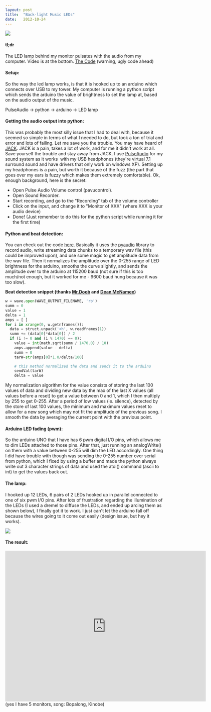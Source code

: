 ```yaml
---
layout: post
title:  "Back-light Music LEDs"
date:   2012-10-24
---
```


[![](http://1.bp.blogspot.com/-OFSn--cd2dQ/UIdrY6kyN1I/AAAAAAAAAX8/_JEaGnLWr3Q/s640/setup.jpg)](http://1.bp.blogspot.com/-OFSn--cd2dQ/UIdrY6kyN1I/AAAAAAAAAX8/_JEaGnLWr3Q/s1600/setup.jpg)

#### tl;dr
The LED lamp behind my monitor pulsates with the audio from my computer. Video is at the bottom.
[The Code](https://github.com/Zolmeister/AudioMan) (warning, ugly code ahead)

#### Setup:
So the way the led lamp works, is that it is hooked up to an arduino which connects over USB to my tower. My computer is running a python script which sends the arduino the value of brightness to set the lamp at, based on the audio output of the music.

PulseAudio -> python -> arduino -> LED lamp

#### Getting the audio output into python:
This was probably the most silly issue that I had to deal with, because it seemed so simple in terms of what I needed to do, but took a ton of trial and error and lots of failing. Let me save you the trouble. You may have heard of [JACK](http://jackaudio.org/). JACK is a pain, takes a lot of work, and for me it didn't work at all. Save yourself the trouble and stay away from JACK. I use [PulseAudio](http://www.freedesktop.org/wiki/Software/PulseAudio) for my sound system as it works &nbsp;with my USB headphones (they're virtual 7.1 surround sound and have drivers that only work on windows XP). Setting up my headphones is a pain, but worth it because of the fuzz (the part that goes over my ears is fuzzy which makes them extremely comfortable). Ok, enough background, here is the secret:

*   Open Pulse Audio Volume control (pavucontrol).
*   Open Sound Recorder.
*   Start recording, and go to the "Recording" tab of the volume controller
*   Click on the input, and change it to "Monitor of XXX" (where XXX is your audio device)
*   Done! (Just remember to do this for the python script while running it for the first time)

#### Python and beat detection:
You can check out the code [here](https://github.com/Zolmeister/AudioMan). Basically it uses the [pyaudio](http://people.csail.mit.edu/hubert/pyaudio/) library to record audio, write streaming data chunks to a temporary wav file (this could be improved upon), and use some magic to get amplitude data from the wav file. Then it normalizes the amplitude over the 0-255 range of LED brightness for the arduino, smooths the curve slightly, and sends the amplitude over to the arduino at 115200 baud (not sure if this is too much/not enough, but it worked for me - 9600 baud hung because it was too slow).

**Beat detection snippet (thanks [Mr.Doob](http://ricardocabello.com/blog/post/677) and [Dean McNamee](http://www.deanmcnamee.com/))**
```python
w = wave.open(WAVE_OUTPUT_FILENAME, 'rb')
summ = 0
value = 1
delta = 1
amps = [ ]
for i in xrange(0, w.getnframes()):
  data = struct.unpack('<h', w.readframes(1))
  summ += (data[0]*data[0]) / 2
  if (i != 0 and (i % 1470) == 0):
    value = int(math.sqrt(summ / 1470.0) / 10)
    amps.append(value - delta)
    summ = 0
    tarW=str(amps[0]*1.0/delta/100)

    # this method normalized the data and sends it to the arduino
    sendVal(tarW)
    delta = value
```
My normalization algorithm for the value consists of storing the last 100 values of data and dividing new data by the max of the last X values (all values before a reset) to get a value between 0 and 1, which I then multiply by 255 to get 0-255\. After a period of low values (ie. silence), detected by the store of last 100 values, the&nbsp;minimum&nbsp;and maximum values reset to allow for a new song which may not fit the amplitude of the previous song. I smooth the data by averaging the current point with the previous point.

#### Arduino LED fading (pwm):
So the arduino UNO that I have has 6 pwm digital I/O pins, which allows me to dim LEDs attached to those pins. After that, just running an analogWrite() on them with a value between 0-255 will dim the LED accordingly. One thing I did have trouble with though was sending the 0-255 number over serial from python, which I fixed by using a buffer and made the python always write out 3 character strings of data and used the atoi() command (ascii to int) to get the values back out.

#### The lamp:
I hooked up 12 LEDs, 6 pairs of 2 LEDs hooked up in parallel connected to one of six pwm I/O pins. After lots of frustration regarding the illumination of the LEDs (I used a dremel to diffuse the LEDs, and ended up arcing them as shown below), I finally got it to work. I just can't let the arduino fall off because the wires going to it come out easily (design issue, but hey it works).

[![](http://4.bp.blogspot.com/-IlfyYj4ZvM4/UIdrYTVbR3I/AAAAAAAAAX0/PR0QRVM_DNw/s640/lamp.jpg)](http://4.bp.blogspot.com/-IlfyYj4ZvM4/UIdrYTVbR3I/AAAAAAAAAX0/PR0QRVM_DNw/s1600/lamp.jpg)</div>

#### The result:
<iframe allowfullscreen="allowfullscreen" frameborder="0" height="480" src="http://www.youtube.com/embed/V7WKf7O7V5E" width="640"></iframe>
(yes I have 5 monitors, song: Bopalong, Kinobe)
